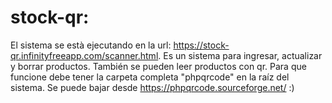 # stock-qr:
El sistema se està ejecutando en la url: https://stock-qr.infinityfreeapp.com/scanner.html.
Es un sistema para ingresar, actualizar y borrar productos.
También se pueden leer productos con qr.
Para que funcione debe tener la carpeta completa "phpqrcode" en la raíz del sistema.
Se puede bajar desde https://phpqrcode.sourceforge.net/ :)
